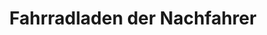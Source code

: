 ---
title: "Fahrradladen der Nachfahrer"
url: /berlin/fahrradladen-der-nachfahrer/
shop: Fahrrad
---